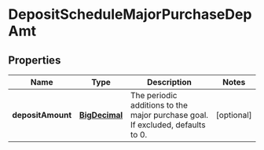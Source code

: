 
# DepositScheduleMajorPurchaseDepAmt

## Properties
Name | Type | Description | Notes
------------ | ------------- | ------------- | -------------
**depositAmount** | [**BigDecimal**](BigDecimal.md) | The periodic additions to the major purchase goal. If excluded, defaults to 0. |  [optional]




